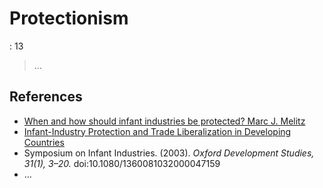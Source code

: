 # Protectionism

: 13

> …
> 

## References

- [When and how should infant industries be protected? Marc J. Melitz](Protectionism%2017ac0f5171ec815ea0ccf130393c3de7.md)
- [Infant-Industry Protection and Trade Liberalization in Developing Countries](https://pdf.usaid.gov/pdf_docs/pnacx950.pdf)
- Symposium on Infant Industries. (2003). *Oxford Development Studies, 31(1), 3–20.* doi:10.1080/1360081032000047159
- …